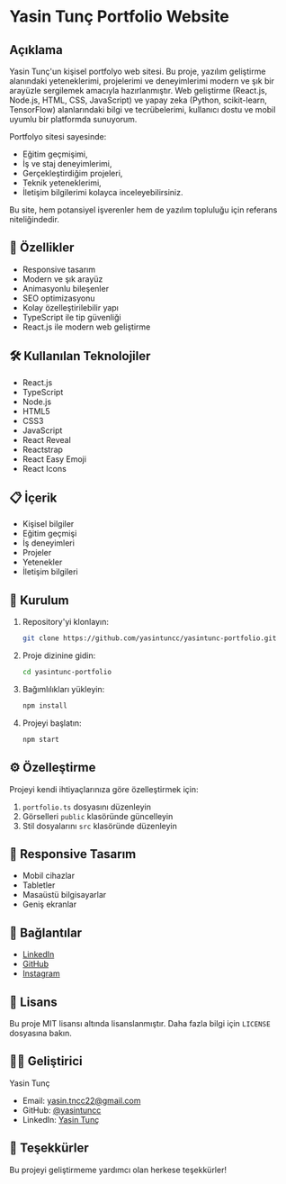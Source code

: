 # Yasin Tunç Portfolio Website

## Açıklama

Yasin Tunç'un kişisel portfolyo web sitesi. Bu proje, yazılım geliştirme alanındaki yeteneklerimi, projelerimi ve
deneyimlerimi modern ve şık bir arayüzle sergilemek amacıyla hazırlanmıştır. Web geliştirme (React.js, Node.js, HTML,
CSS, JavaScript) ve yapay zeka (Python, scikit-learn, TensorFlow) alanlarındaki bilgi ve tecrübelerimi, kullanıcı dostu
ve mobil uyumlu bir platformda sunuyorum.

Portfolyo sitesi sayesinde:

- Eğitim geçmişimi,
- İş ve staj deneyimlerimi,
- Gerçekleştirdiğim projeleri,
- Teknik yeteneklerimi,
- İletişim bilgilerimi kolayca inceleyebilirsiniz.

Bu site, hem potansiyel işverenler hem de yazılım topluluğu için referans niteliğindedir.

## 🚀 Özellikler

- Responsive tasarım
- Modern ve şık arayüz
- Animasyonlu bileşenler
- SEO optimizasyonu
- Kolay özelleştirilebilir yapı
- TypeScript ile tip güvenliği
- React.js ile modern web geliştirme

## 🛠️ Kullanılan Teknolojiler

- React.js
- TypeScript
- Node.js
- HTML5
- CSS3
- JavaScript
- React Reveal
- Reactstrap
- React Easy Emoji
- React Icons

## 📋 İçerik

- Kişisel bilgiler
- Eğitim geçmişi
- İş deneyimleri
- Projeler
- Yetenekler
- İletişim bilgileri

## 🚀 Kurulum

1. Repository'yi klonlayın:

   ```bash
   git clone https://github.com/yasintuncc/yasintunc-portfolio.git
   ```

2. Proje dizinine gidin:

   ```bash
   cd yasintunc-portfolio
   ```

3. Bağımlılıkları yükleyin:

   ```bash
   npm install
   ```

4. Projeyi başlatın:
   ```bash
   npm start
   ```

## ⚙️ Özelleştirme

Projeyi kendi ihtiyaçlarınıza göre özelleştirmek için:

1. `portfolio.ts` dosyasını düzenleyin
2. Görselleri `public` klasöründe güncelleyin
3. Stil dosyalarını `src` klasöründe düzenleyin

## 📱 Responsive Tasarım

- Mobil cihazlar
- Tabletler
- Masaüstü bilgisayarlar
- Geniş ekranlar

## 🔗 Bağlantılar

- [LinkedIn](https://www.linkedin.com/in/yasin-tun%C3%A7-b4a822269/)
- [GitHub](https://github.com/yasintuncc)
- [Instagram](https://www.instagram.com/yasintuncc27)

## 📄 Lisans

Bu proje MIT lisansı altında lisanslanmıştır. Daha fazla bilgi için `LICENSE` dosyasına bakın.

## 👨‍💻 Geliştirici

Yasin Tunç

- Email: yasin.tncc22@gmail.com
- GitHub: [@yasintuncc](https://github.com/yasintuncc)
- LinkedIn: [Yasin Tunç](https://www.linkedin.com/in/yasin-tun%C3%A7-b4a822269/)

## 🙏 Teşekkürler

Bu projeyi geliştirmeme yardımcı olan herkese teşekkürler!
